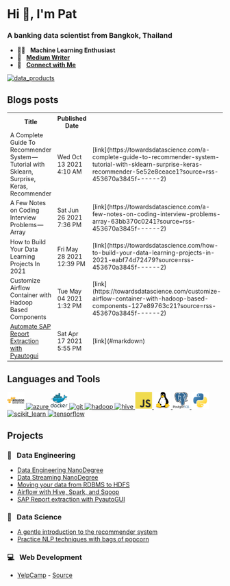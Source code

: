 <h1 align="left">Hi 👋, I'm Pat</h1>
<h3 align="left">A banking data scientist from Bangkok, Thailand</h3>

- 🏃🏻 &nbsp; **Machine Learning Enthusiast**
- 📝 &nbsp; **[Medium Writer](https://padpathairush.medium.com/)**
- 🤝 &nbsp; **[Connect with Me](https://linkedin.com/in/pathairush)**

<p align="left"> <a href="https://twitter.com/data_products" target="blank"><img src="https://img.shields.io/twitter/follow/data_products?logo=twitter&style=for-the-badge" alt="data_products" /></a> </p>

## Blogs posts
<table>
  <tr><th>Title</th><th>Published Date</th></tr>
<!-- BLOG-POST-LIST:START --><tr><td>A Complete Guide To Recommender System — Tutorial with Sklearn, Surprise, Keras, Recommender</td><td>Wed Oct 13 2021 4:10 AM</td><td>[link](https://towardsdatascience.com/a-complete-guide-to-recommender-system-tutorial-with-sklearn-surprise-keras-recommender-5e52e8ceace1?source=rss-453670a3845f------2)</td></tr><tr><td>A Few Notes on Coding Interview Problems — Array</td><td>Sat Jun 26 2021 7:36 PM</td><td>[link](https://towardsdatascience.com/a-few-notes-on-coding-interview-problems-array-63bb370c0241?source=rss-453670a3845f------2)</td></tr><tr><td>How to Build Your Data Learning Projects In 2021</td><td>Fri May 28 2021 12:39 PM</td><td>[link](https://towardsdatascience.com/how-to-build-your-data-learning-projects-in-2021-eabf74d72479?source=rss-453670a3845f------2)</td></tr><tr><td>Customize Airflow Container with Hadoop Based Components</td><td>Tue May 04 2021 1:32 PM</td><td>[link](https://towardsdatascience.com/customize-airflow-container-with-hadoop-based-components-127e89763c21?source=rss-453670a3845f------2)</td></tr><tr><td><a href="https://towardsdatascience.com/automate-sap-report-extraction-with-pyautogui-f115ae19b653?source=rss-453670a3845f------2">Automate SAP Report Extraction with Pyautogui</a></td><td>Sat Apr 17 2021 5:55 PM</td><td >[link](#markdown)</td></tr><!-- BLOG-POST-LIST:END -->
</table>

<h2 align="left">Languages and Tools</h2>
<p align="left"> <a href="https://aws.amazon.com" target="_blank"> <img src="https://raw.githubusercontent.com/devicons/devicon/master/icons/amazonwebservices/amazonwebservices-original-wordmark.svg" alt="aws" width="40" height="40"/> </a> <a href="https://azure.microsoft.com/en-in/" target="_blank"> <img src="https://www.vectorlogo.zone/logos/microsoft_azure/microsoft_azure-icon.svg" alt="azure" width="40" height="40"/> </a> <a href="https://www.docker.com/" target="_blank"> <img src="https://raw.githubusercontent.com/devicons/devicon/master/icons/docker/docker-original-wordmark.svg" alt="docker" width="40" height="40"/> </a> <a href="https://git-scm.com/" target="_blank"> <img src="https://www.vectorlogo.zone/logos/git-scm/git-scm-icon.svg" alt="git" width="40" height="40"/> </a> <a href="https://hadoop.apache.org/" target="_blank"> <img src="https://www.vectorlogo.zone/logos/apache_hadoop/apache_hadoop-icon.svg" alt="hadoop" width="40" height="40"/> </a> <a href="https://hive.apache.org/" target="_blank"> <img src="https://www.vectorlogo.zone/logos/apache_hive/apache_hive-icon.svg" alt="hive" width="40" height="40"/> </a> <a href="https://developer.mozilla.org/en-US/docs/Web/JavaScript" target="_blank"> <img src="https://raw.githubusercontent.com/devicons/devicon/master/icons/javascript/javascript-original.svg" alt="javascript" width="40" height="40"/> </a> <a href="https://www.linux.org/" target="_blank"> <img src="https://raw.githubusercontent.com/devicons/devicon/master/icons/linux/linux-original.svg" alt="linux" width="40" height="40"/> </a> <a href="https://www.postgresql.org" target="_blank"> <img src="https://raw.githubusercontent.com/devicons/devicon/master/icons/postgresql/postgresql-original-wordmark.svg" alt="postgresql" width="40" height="40"/> </a> <a href="https://www.python.org" target="_blank"> <img src="https://raw.githubusercontent.com/devicons/devicon/master/icons/python/python-original.svg" alt="python" width="40" height="40"/> </a> <a href="https://scikit-learn.org/" target="_blank"> <img src="https://upload.wikimedia.org/wikipedia/commons/0/05/Scikit_learn_logo_small.svg" alt="scikit_learn" width="40" height="40"/> </a> <a href="https://www.tensorflow.org" target="_blank"> <img src="https://www.vectorlogo.zone/logos/tensorflow/tensorflow-icon.svg" alt="tensorflow" width="40" height="40"/> </a> </p>

## Projects

### 🔩 &nbsp; Data Engineering

- [Data Engineering NanoDegree](https://github.com/Pathairush/data_engineering_nanodegree)
- [Data Streaming NanoDegree](https://github.com/Pathairush/data_streaming_nanodegree)
- [Moving your data from RDBMS to HDFS](https://github.com/Pathairush/rdbms_to_hdfs_data_pipeline)
- [Airflow with Hive, Spark, and Sqoop](https://github.com/Pathairush/airflow_hive_spark_sqoop)
- [SAP Report extraction with PyautoGUI](https://github.com/Pathairush/automate_with_pyautogui)

### 🧪 &nbsp; Data Science

- [A gentle introduction to the recommender system](https://github.com/Pathairush/recommender_system)
- [Practice NLP techniques with bags of popcorn](https://github.com/Pathairush/learn_nlp_with_bags_of_popcorn)

### 💻 &nbsp; Web Development
- [YelpCamp](https://yelpcamp-ps.herokuapp.com/) - [Source](https://github.com/Pathairush/yelp_camp)